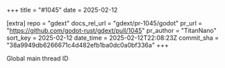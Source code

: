 +++
title = "#1045"
date = 2025-02-12

[extra]
repo = "gdext"
docs_rel_url = "gdext/pr-1045/godot"
pr_url = "https://github.com/godot-rust/gdext/pull/1045"
pr_author = "TitanNano"
sort_key = 2025-02-12
date_time = 2025-02-12T22:08:23Z
commit_sha = "38a9949db6266671c4d482efb1ba0dc0a0bf336a"
+++

Global main thread ID
